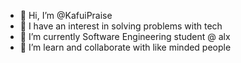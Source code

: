 - 👋 Hi, I’m @KafuiPraise
- 👀 I have an interest in solving problems with tech
- 🌱 I’m currently Software Engineering student @ alx 
- 💞️ I’m learn and collaborate with like minded people


<!---
KafuiPraise/KafuiPraise is a ✨ special ✨ repository because its `README.md` (this file) appears on your GitHub profile.
You can click the Preview link to take a look at your changes.
--->
